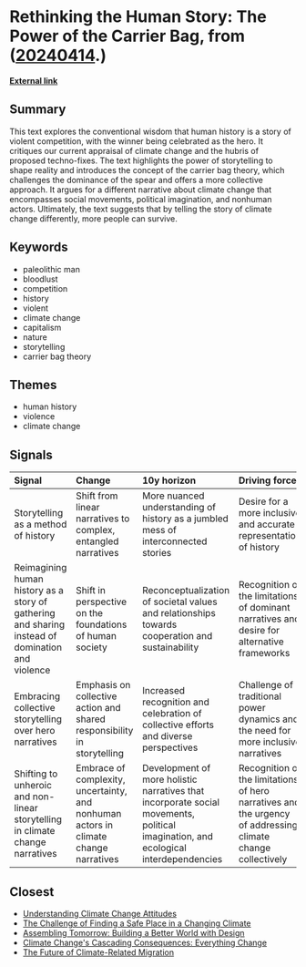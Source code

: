 # __Rethinking the Human Story: The Power of the Carrier Bag__, from ([20240414](https://kghosh.substack.com/p/20240414).)

__[External link](https://theoutline.com/post/7886/ursula-le-guin-carrier-bag-theory)__



## Summary

This text explores the conventional wisdom that human history is a story of violent competition, with the winner being celebrated as the hero. It critiques our current appraisal of climate change and the hubris of proposed techno-fixes. The text highlights the power of storytelling to shape reality and introduces the concept of the carrier bag theory, which challenges the dominance of the spear and offers a more collective approach. It argues for a different narrative about climate change that encompasses social movements, political imagination, and nonhuman actors. Ultimately, the text suggests that by telling the story of climate change differently, more people can survive.

## Keywords

* paleolithic man
* bloodlust
* competition
* history
* violent
* climate change
* capitalism
* nature
* storytelling
* carrier bag theory

## Themes

* human history
* violence
* climate change

## Signals

| Signal                                                                                           | Change                                                                               | 10y horizon                                                                                                                        | Driving force                                                                                               |
|:-------------------------------------------------------------------------------------------------|:-------------------------------------------------------------------------------------|:-----------------------------------------------------------------------------------------------------------------------------------|:------------------------------------------------------------------------------------------------------------|
| Storytelling as a method of history                                                              | Shift from linear narratives to complex, entangled narratives                        | More nuanced understanding of history as a jumbled mess of interconnected stories                                                  | Desire for a more inclusive and accurate representation of history                                          |
| Reimagining human history as a story of gathering and sharing instead of domination and violence | Shift in perspective on the foundations of human society                             | Reconceptualization of societal values and relationships towards cooperation and sustainability                                    | Recognition of the limitations of dominant narratives and desire for alternative frameworks                 |
| Embracing collective storytelling over hero narratives                                           | Emphasis on collective action and shared responsibility in storytelling              | Increased recognition and celebration of collective efforts and diverse perspectives                                               | Challenge of traditional power dynamics and the need for more inclusive narratives                          |
| Shifting to unheroic and non-linear storytelling in climate change narratives                    | Embrace of complexity, uncertainty, and nonhuman actors in climate change narratives | Development of more holistic narratives that incorporate social movements, political imagination, and ecological interdependencies | Recognition of the limitations of hero narratives and the urgency of addressing climate change collectively |

## Closest

* [Understanding Climate Change Attitudes](8829c6584a9427158f32a38766b0e3b2)
* [The Challenge of Finding a Safe Place in a Changing Climate](efa36dc9bd5ddc890866d4ab1e68e71f)
* [Assembling Tomorrow: Building a Better World with Design](6ce4d4d1c40fef14044ea70a600c66d4)
* [Climate Change's Cascading Consequences: Everything Change](7f30f2f7549b14f00211791717a8a342)
* [The Future of Climate-Related Migration](c81fc28723b795ba2febc1fc728d6f1a)